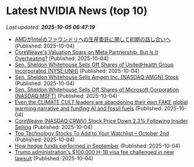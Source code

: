 # Latest NVIDIA News (top 10)
_Last updated: **2025-10-05 06:47:19**_

- [AMDがIntelのファウンドリへの生産委託に関して初期の話し合いへ](https://northwood.blog.fc2.com/blog-entry-12862.html) (Published: 2025-10-04)
- [CoreWeave's Valuation Soars on Meta Partnership, But Is It Overheating?](https://biztoc.com/x/d30024f6f7889ebb) (Published: 2025-10-04)
- [Sen. Sheldon Whitehouse Sells Off Shares of UnitedHealth Group Incorporated (NYSE:UNH)](https://www.etfdailynews.com/2025/10/04/sen-sheldon-whitehouse-sells-off-shares-of-unitedhealth-group-incorporated-nyseunh/) (Published: 2025-10-04)
- [Sen. Sheldon Whitehouse Sells Amgen Inc. (NASDAQ:AMGN) Stock](https://www.etfdailynews.com/2025/10/04/sen-sheldon-whitehouse-sells-amgen-inc-nasdaqamgn-stock/) (Published: 2025-10-04)
- [Sen. Sheldon Whitehouse Sells Off Shares of Microsoft Corporation (NASDAQ:MSFT)](https://www.etfdailynews.com/2025/10/04/sen-sheldon-whitehouse-sells-off-shares-of-microsoft-corporation-nasdaqmsft/) (Published: 2025-10-04)
- [Even the CLIMATE CULT leaders are abandoning their own FAKE global warming narrative and funding AI and fossil fuels](https://www.naturalnews.com/2025-10-04-climate-cult-leaders-abandoning-their-fake-narrative.html) (Published: 2025-10-04)
- [CoreWeave (NASDAQ:CRWV) Stock Price Down 2.3% Following Insider Selling](https://www.etfdailynews.com/2025/10/04/coreweave-nasdaqcrwv-stock-price-down-2-3-following-insider-selling/) (Published: 2025-10-04)
- [Top Technology Stocks To Add to Your Watchlist – October 2nd](https://www.etfdailynews.com/2025/10/04/top-technology-stocks-to-add-to-your-watchlist-october-2nd/) (Published: 2025-10-04)
- [How hedge funds performed in September](https://economictimes.indiatimes.com/markets/stocks/news/how-hedge-funds-performed-in-september/articleshow/124301854.cms) (Published: 2025-10-04)
- [Trump administration's $100,000 H-1B visa fee challenged in new lawsuit](https://www.businessinsider.com/h1b-visa-lawsuit-trump-administration-sued-2025-10) (Published: 2025-10-04)
